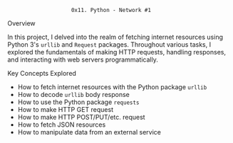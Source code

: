                         0x11. Python - Network #1

 Overview

In this project, I delved into the realm of fetching internet resources using Python 3's `urllib` and `Request` packages. Throughout various tasks, I explored the fundamentals of making HTTP requests, handling responses, and interacting with web servers programmatically.

 Key Concepts Explored

- How to fetch internet resources with the Python package `urllib`
- How to decode `urllib` body response
- How to use the Python package `requests`
- How to make HTTP GET request
- How to make HTTP POST/PUT/etc. request
- How to fetch JSON resources
- How to manipulate data from an external service